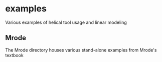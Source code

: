 # examples
Various examples of helical tool usage and linear modeling

## Mrode
The Mrode directory houses various stand-alone examples from Mrode's textbook
